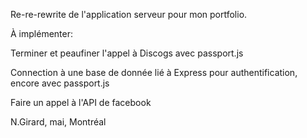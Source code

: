 
Re-re-rewrite de l'application serveur pour mon portfolio.

À implémenter: 

Terminer et peaufiner l'appel à Discogs avec passport.js

Connection à une base de donnée lié à Express pour authentification, encore avec passport.js

Faire un appel à l'API de facebook


N.Girard, mai, Montréal
